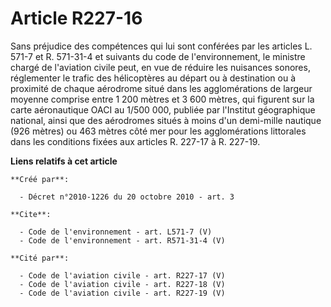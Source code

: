 # Article R227-16

Sans préjudice des compétences qui lui sont conférées par les articles L. 571-7 et R. 571-31-4 et suivants du code de
l'environnement, le ministre chargé de l'aviation civile peut, en vue de réduire les nuisances sonores, réglementer le trafic
des hélicoptères au départ ou à destination ou à proximité de chaque aérodrome situé dans les agglomérations de largeur
moyenne comprise entre 1 200 mètres et 3 600 mètres, qui figurent sur la carte aéronautique OACI au 1/500 000, publiée par
l'Institut géographique national, ainsi que des aérodromes situés à moins d'un demi-mille nautique (926 mètres) ou 463 mètres
côté mer pour les agglomérations littorales dans les conditions fixées aux articles R. 227-17 à R. 227-19.

**Liens relatifs à cet article**

	**Créé par**:

	  - Décret n°2010-1226 du 20 octobre 2010 - art. 3

	**Cite**:

	  - Code de l'environnement - art. L571-7 (V)
	  - Code de l'environnement - art. R571-31-4 (V)

	**Cité par**:

	  - Code de l'aviation civile - art. R227-17 (V)
	  - Code de l'aviation civile - art. R227-18 (V)
	  - Code de l'aviation civile - art. R227-19 (V)
